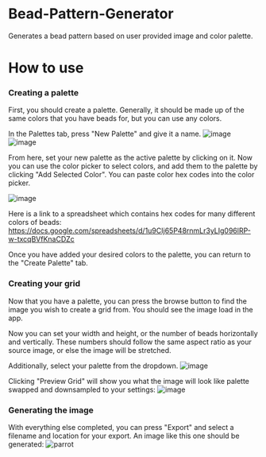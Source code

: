 # Bead-Pattern-Generator
Generates a bead pattern based on user provided image and color palette.

# How to use

### Creating a palette
First, you should create a palette. Generally, it should be made up of the same colors that you have beads for, but you can use any colors.

In the Palettes tab, press "New Palette" and give it a name.
![image](https://user-images.githubusercontent.com/49352128/206328992-74bdcf43-cd11-48ba-8d70-7abaca33882c.png)
![image](https://user-images.githubusercontent.com/49352128/206329032-7d295f8d-f256-40c6-88f5-1ee7e254ff69.png)

From here, set your new palette as the active palette by clicking on it. Now you can use the color picker to select colors, and add them to the palette by clicking "Add Selected Color".
You can paste color hex codes into the color picker. 

![image](https://user-images.githubusercontent.com/49352128/206329940-3d564817-ca9b-4ea5-b668-20a275a1c8ed.png)


Here is a link to a spreadsheet which contains hex codes for many different colors of beads:
https://docs.google.com/spreadsheets/d/1u9CIj65P48rnmLr3yLIg096lRP-w-txcqBVfKnaCDZc

Once you have added your desired colors to the palette, you can return to the "Create Palette" tab.

### Creating your grid

Now that you have a palette, you can press the browse button to find the image you wish to create a grid from. You should see the image load in the app.

Now you can set your width and height, or the number of beads horizontally and vertically. These numbers should follow the same aspect ratio as your source image, or else the image will be stretched.

Additionally, select your palette from the dropdown.
![image](https://user-images.githubusercontent.com/49352128/206331940-e14d09d6-f610-45b7-b58e-2d0f4940378f.png)

Clicking "Preview Grid" will show you what the image will look like palette swapped and downsampled to your settings:
![image](https://user-images.githubusercontent.com/49352128/206332110-d18a23df-db5f-440d-b85a-ea898bd6c564.png)

### Generating the image

With everything else completed, 
you can press "Export" and select a filename and location for your export. An image like this one should be generated:
![parrot](https://user-images.githubusercontent.com/49352128/206332148-253bb352-543b-48f0-9412-69162b72fe95.png)

